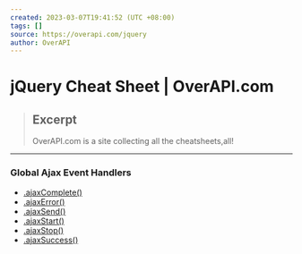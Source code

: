 ```yaml
---
created: 2023-03-07T19:41:52 (UTC +08:00)
tags: []
source: https://overapi.com/jquery
author: OverAPI
---
```


# jQuery Cheat Sheet | OverAPI.com

> ## Excerpt
> OverAPI.com is a site collecting all the cheatsheets,all!

---
### Global Ajax Event Handlers

-   [.ajaxComplete()](http://api.jquery.com/ajaxComplete/ "Register a handler to be called when Ajax requests complete. This is an Ajax Event.")
-   [.ajaxError()](http://api.jquery.com/ajaxError/ "Register a handler to be called when Ajax requests complete with an error. This is an Ajax Event.")
-   [.ajaxSend()](http://api.jquery.com/ajaxSend/ "Attach a function to be executed before an Ajax request is sent. This is an Ajax Event.")
-   [.ajaxStart()](http://api.jquery.com/ajaxStart/ "Register a handler to be called when the first Ajax request begins. This is an Ajax Event.")
-   [.ajaxStop()](http://api.jquery.com/ajaxStop/ "Register a handler to be called when all Ajax requests have completed. This is an Ajax Event.")
-   [.ajaxSuccess()](http://api.jquery.com/ajaxSuccess/ "Attach a function to be executed whenever an Ajax request completes successfully. This is an Ajax Event.")
